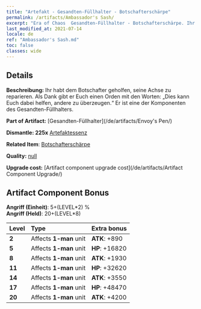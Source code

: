 ```yaml
---
title: "Artefakt - Gesandten-Füllhalter - Botschafterschärpe"
permalink: /artifacts/Ambassador's Sash/
excerpt: "Era of Chaos  Gesandten-Füllhalter - Botschafterschärpe. Ihr habt dem Botschafter geholfen, seine Achse zu reparieren. Als Dank gibt er Euch einen Orden mit den Worten: „Dies kann Euch dabei helfen, andere zu überzeugen.“ Er ist eine der Komponenten des Gesandten-Füllhalters."
last_modified_at: 2021-07-14
locale: de
ref: "Ambassador's Sash.md"
toc: false
classes: wide
---
```




## Details

 **Beschreibung:** Ihr habt dem Botschafter geholfen, seine Achse zu reparieren. Als Dank gibt er Euch einen Orden mit den Worten: „Dies kann Euch dabei helfen, andere zu überzeugen.“ Er ist eine der Komponenten des Gesandten-Füllhalters.

 **Part of Artifact:** [Gesandten-Füllhalter](/de/artifacts/Envoy's Pen/)

 **Dismantle: 225x** [Artefaktessenz](/ItemsDE/con_905/)

 **Related Item**: [Botschafterschärpe](/de/Items/art_2154/)

 **Quality:** [null](/de/artifacts/null/)

 **Upgrade cost:** [Artifact component upgrade cost](/de/artifacts/Artifact Component Upgrade/)

## Artifact Component Bonus

  **Angriff (Einheit)**: 5+(LEVEL\*2) %<br/>**Angriff (Held)**: 20+(LEVEL\*8)

  |  Level  | Type |    Extra bonus  | 
  |:--------|:-----|:----------------| 
  | **2** | Affects **1-man** unit | **ATK**: +890 | 
  | **5** | Affects **1-man** unit | **HP**: +16820 | 
  | **8** | Affects **1-man** unit | **ATK**: +1930 | 
  | **11** | Affects **1-man** unit | **HP**: +32620 | 
  | **14** | Affects **1-man** unit | **ATK**: +3550 | 
  | **17** | Affects **1-man** unit | **HP**: +48470 | 
  | **20** | Affects **1-man** unit | **ATK**: +4200 | 
